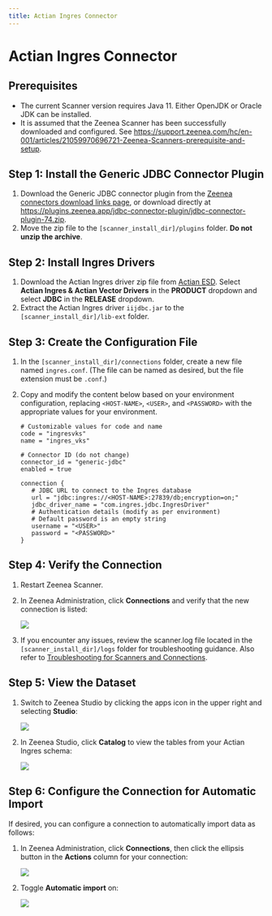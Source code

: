 ```yaml
---
title: Actian Ingres Connector
---
```

# Actian Ingres Connector

## Prerequisites
* The current Scanner version requires Java 11. Either OpenJDK or Oracle JDK can be installed.
* It is assumed that the Zeenea Scanner has been successfully downloaded and configured. See https://support.zeenea.com/hc/en-001/articles/21059970696721-Zeenea-Scanners-prerequisite-and-setup.

## Step 1: Install the Generic JDBC Connector Plugin

1. Download the Generic JDBC connector plugin from the [Zeenea connectors download links page](https://support.zeenea.com/hc/en-001/articles/21268131221265-Connectors-download-links), or download directly at https://plugins.zeenea.app/jdbc-connector-plugin/jdbc-connector-plugin-74.zip.
2. Move the zip file to the `[scanner_install_dir]/plugins` folder. **Do not unzip the archive**.

## Step 2: Install Ingres Drivers

1. Download the Actian Ingres driver zip file from [Actian ESD](https://esd.actian.com/). Select **Actian Ingres & Actian Vector Drivers** in the **PRODUCT** dropdown and select **JDBC** in the **RELEASE** dropdown.
2. Extract the Actian Ingres driver `iijdbc.jar` to the `[scanner_install_dir]/lib-ext` folder.

## Step 3: Create the Configuration File

1. In the `[scanner_install_dir]/connections` folder, create a new file named `ingres.conf`. (The file can be named as desired, but the file extension must be `.conf`.)
2. Copy and modify the content below based on your environment configuration, replacing `<HOST-NAME>`, `<USER>`, and `<PASSWORD>` with the appropriate values for your environment.

     ```
     # Customizable values for code and name
     code = "ingresvks"
     name = "ingres_vks"

     # Connector ID (do not change)
     connector_id = "generic-jdbc"
     enabled = true

     connection {
        # JDBC URL to connect to the Ingres database
        url = "jdbc:ingres://<HOST-NAME>:27839/db;encryption=on;"
        jdbc_driver_name = "com.ingres.jdbc.IngresDriver"
        # Authentication details (modify as per environment)
        # Default password is an empty string
        username = "<USER>"
        password = "<PASSWORD>"
     }
     ```

## Step 4: Verify the Connection

1. Restart Zeenea Scanner.
2. In Zeenea Administration, click **Connections** and verify that the new connection is listed:

     ![](/img/zeenea-connection-added-ingres.png)
3. If you encounter any issues, review the scanner.log file located in the `[scanner_install_dir]/logs` folder for troubleshooting guidance. Also refer to [Troubleshooting for Scanners and Connections](./zeenea-troubleshooting.md).

## Step 5: View the Dataset
 
1. Switch to Zeenea Studio by clicking the apps icon in the upper right and selecting **Studio**:

     ![](/img/zeenea-studio1.png)
2.  In Zeenea Studio, click **Catalog** to view the tables from your Actian Ingres schema:

     ![](/img/zeenea-studio2.png)

## Step 6: Configure the Connection for Automatic Import

If desired, you can configure a connection to automatically import data as follows:

1. In Zeenea Administration, click **Connections**, then click the ellipsis button in the **Actions** column for your connection:

     ![](/img/zeenea-connection-settings1.png)
2. Toggle **Automatic import** on:

     ![](/img/zeenea-connection-settings2.png)
